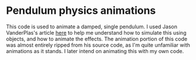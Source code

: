 # Pendulum physics animations

This code is used to animate a damped, single pendulum. I used Jason VanderPlas's article [here](https://jakevdp.github.io/blog/2012/08/18/matplotlib-animation-tutorial/) to help me understand how to simulate this using objects, and how to animate the effects. The animation portion of this code was almost entirely ripped from his source code, as I'm quite unfamiliar with animations as it stands. I later intend on animating this with my own code. 
